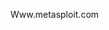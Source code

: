 Www.metasploit.com


<!---
Diarra7660/Diarra7660 is a ✨ special ✨ repository because its `README.md` (this file) appears on your GitHub profile.
You can click the Preview link to take a look at your changes.
--->
